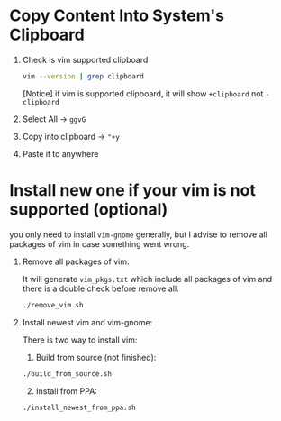 # Copy Content Into System's Clipboard

1. Check is vim supported clipboard

	```bash
	vim --version | grep clipboard	
	```

	[Notice] if vim is supported clipboard, it will show `+clipboard` not `-clipboard`

2. Select All -> `ggvG`

3. Copy into clipboard -> `"+y`

4. Paste it to anywhere


# Install new one if your vim is not supported (optional)

you only need to install `vim-gnome` generally, but I advise to remove all packages of vim in case something went wrong.

1. Remove all packages of vim:

	It will generate `vim_pkgs.txt` which include all packages of vim and there is a double check before remove all.
	```bash
	./remove_vim.sh
	```

2. Install newest vim and vim-gnome:

	There is two way to install vim:

	1. Build from source (not finished):

	```bash
	./build_from_source.sh
	```

	2. Install from PPA:

	```bash
	./install_newest_from_ppa.sh
	```
